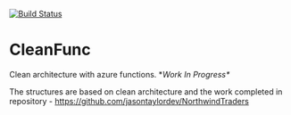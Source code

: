 [![Build Status](https://dev.azure.com/swilkodev/cleanarch/_apis/build/status/swilkodev.CleanFunc?branchName=master)](https://dev.azure.com/swilkodev/cleanarch/_build/latest?definitionId=1&branchName=master)

# CleanFunc
Clean architecture with azure functions. \**Work In Progress\**

The structures are based on clean architecture and the work completed in repository - https://github.com/jasontaylordev/NorthwindTraders
